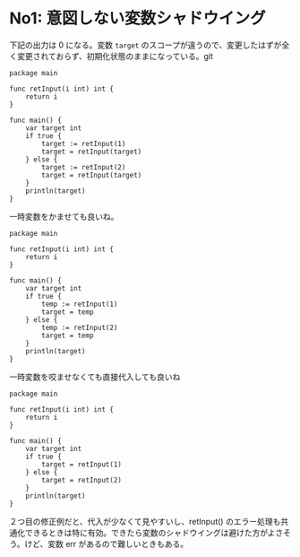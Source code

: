 # No1: 意図しない変数シャドウイング

下記の出力は 0 になる。変数 `target` のスコープが違うので、変更したはずが全く変更されておらず、初期化状態のままになっている。git 

```
package main

func retInput(i int) int {
	return i
}

func main() {
	var target int
	if true {
		target := retInput(1)
		target = retInput(target)
	} else {
		target := retInput(2)
		target = retInput(target)
	}
	println(target)
}

```

一時変数をかませても良いね。

```
package main

func retInput(i int) int {
	return i
}

func main() {
	var target int
	if true {
		temp := retInput(1)
		target = temp
	} else {
		temp := retInput(2)
		target = temp
	}
	println(target)
}
```

一時変数を咬ませなくても直接代入しても良いね

```
package main

func retInput(i int) int {
	return i
}

func main() {
	var target int
	if true {
		target = retInput(1)
	} else {
		target = retInput(2)
	}
	println(target)
}
```

２つ目の修正例だと、代入が少なくて見やすいし、retInput() のエラー処理も共通化できるときは特に有効。できたら変数のシャドウイングは避けた方がよさそう。けど、変数 err があるので難しいときもある。


